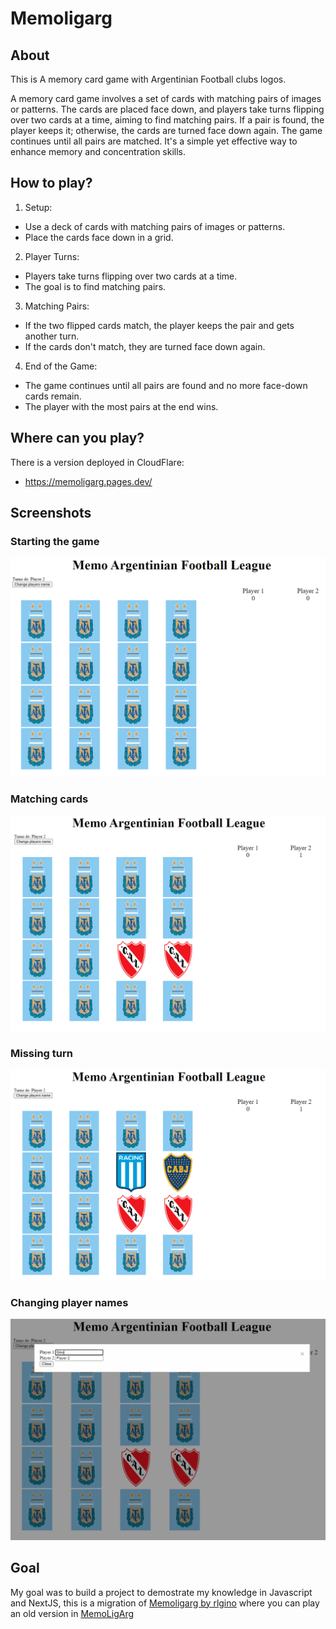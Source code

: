 # Memoligarg

## About

This is A memory card game with Argentinian Football clubs logos. 

A memory card game involves a set of cards with matching pairs of images or patterns. The cards are placed face down, and players take turns flipping over two cards at a time, aiming to find matching pairs. If a pair is found, the player keeps it; otherwise, the cards are turned face down again. The game continues until all pairs are matched. It's a simple yet effective way to enhance memory and concentration skills.

## How to play?

1. Setup:
* Use a deck of cards with matching pairs of images or patterns.
* Place the cards face down in a grid.

2. Player Turns:
* Players take turns flipping over two cards at a time.
* The goal is to find matching pairs.

3. Matching Pairs:
* If the two flipped cards match, the player keeps the pair and gets another turn.
* If the cards don't match, they are turned face down again.

4. End of the Game:
* The game continues until all pairs are found and no more face-down cards remain.
* The player with the most pairs at the end wins.

## Where can you play?

There is a version deployed in CloudFlare:
* https://memoligarg.pages.dev/

## Screenshots

### Starting the game
![alt text](docs/start.png)

### Matching cards
![alt text](docs/equal-teams.png)

### Missing turn
![alt text](docs/distinct-teams.png)

### Changing player names
![alt text](docs/changing-names.png)

## Goal

My goal was to build a project to demostrate my knowledge in Javascript and NextJS, this is a migration of [Memoligarg by rlgino](https://github.com/rlgino/memoligarg) where you can play an old version in [MemoLigArg](https://memoligarg.vercel.app/)